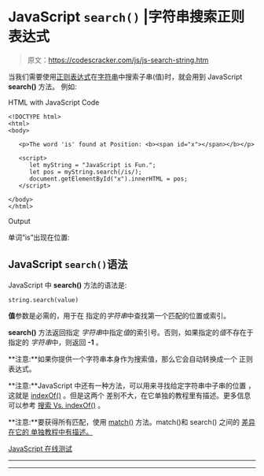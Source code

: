 # JavaScript `search()` |字符串搜索正则表达式

> 原文：<https://codescracker.com/js/js-search-string.htm>

当我们需要使用[正则表达式](/js/js-regular-expression.htm)在[字符串](/js/js-strings.htm)中搜索子串(值)时，就会用到 JavaScript **search()** 方法。 例如:

HTML with JavaScript Code

```
<!DOCTYPE html>
<html>
<body>

   <p>The word 'is' found at Position: <b><span id="x"></span></b></p>

   <script>
      let myString = "JavaScript is Fun.";
      let pos = myString.search(/is/);
      document.getElementById("x").innerHTML = pos;
   </script>

</body>
</html>
```

Output

单词“is”出现在位置:

## JavaScript `search()`语法

JavaScript 中 **search()** 方法的语法是:

```
string.search(value)
```

**值**参数是必需的，用于在 指定的*字符串*中查找第一个匹配的位置或索引。

**search()** 方法返回指定 *字符串*中指定*值*的索引号。否则，如果指定的*值*不存在于指定的 *字符串*中，则返回 **-1** 。

**注意:**如果你提供一个字符串本身作为搜索值，那么它会自动转换成一个 正则表达式。

**注意:**JavaScript 中还有一种方法，可以用来寻找给定字符串中子串的位置 ，这就是 [indexOf()](/js/js-indexOf-string.htm) 。但是这两个 差别不大，在它单独的教程里有描述。更多信息可以参考 [搜索 Vs. indexOf()](/js/js-indexOf-vs-search.htm) 。

**注意:**要获得所有匹配，使用 [match()](/js/js-match-string.htm) 方法。match()和 search() 之间的 [差异在它的 单独教程中有描述。](/js/js-match-vs-search.htm)

[JavaScript 在线测试](/exam/showtest.php?subid=6)

* * *

* * *